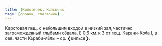 ```yaml
---
title: [Кильсечек, Кылсычих]
tags: [ороним, спелеоним]
---
```


Карстовая пещ. с небольшим входом в низкий зал, частично загроможденный глыбами
обвала. В 0,6 км. к З от пещ. Карани-Коба I, в сев. части Караби-яйлы – ср.
❮кильсе❯.
